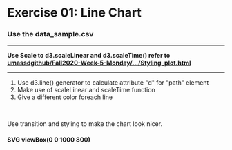 # Exercise 01: Line Chart

### Use the data_sample.csv

<hr>
<b> Use Scale to d3.scaleLinear and d3.scaleTime()
refer to  <br>
<a href="https://github.com/umassdgithub/Fall2020-Week-5-Monday/blob/master/Example_Mon%205.6/Styling_plot.html">
umassdgithub/Fall2020-Week-5-Monday/.../Styling_plot.html 
</a>
</b>
<hr>
<ol>
<li>Use d3.line() generator to calculate attribute "d" for "path" element</li>
<li>Make use of scaleLinear and scaleTime function</li>
<li>Give a different color foreach line</li>
</ol>
<br>

Use transition and styling to make the chart look nicer.


#### SVG viewBox(0 0 1000 800)
